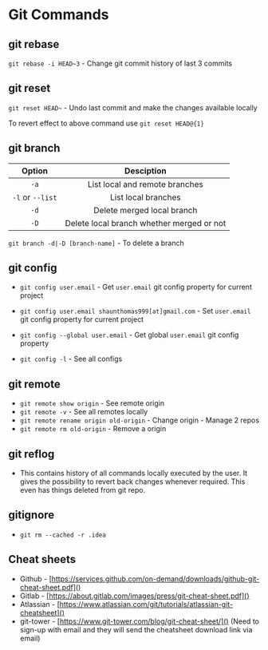 # Git Commands

## git rebase

`git rebase -i HEAD~3` - Change git commit history of last 3 commits

## git reset

`git reset HEAD~` - Undo last commit and make the changes available locally

To revert effect to above command use `git reset HEAD@{1}`

## git branch

| Option | Desciption |
|:---:|:---:|
| `-a` | List local and remote branches |
| `-l` or `--list` | List local branches |
| `-d` | Delete merged local branch |
| `-D` | Delete local branch whether merged or not |

`git branch -d|-D [branch-name]` - To delete a branch

## git config

* `git config user.email` - Get `user.email` git config property for current project
* `git config user.email shaunthomas999[at]gmail.com` - Set `user.email` git config property for current project
* `git config --global user.email` - Get global `user.email` git config property

* `git config -l` - See all configs

## git remote

* `git remote show origin` - See remote origin
* `git remote -v` - See all remotes locally
* `git remote rename origin old-origin` - Change origin - Manage 2 repos
* `git remote rm old-origin` - Remove a origin

## git reflog

* This contains history of all commands locally executed by the user. It gives the possibility to revert back changes whenever required. This even has things deleted from git repo.

## gitignore

* `git rm --cached -r .idea`

## Cheat sheets

* Github - [https://services.github.com/on-demand/downloads/github-git-cheat-sheet.pdf]()
* Gitlab - [https://about.gitlab.com/images/press/git-cheat-sheet.pdf]()
* Atlassian - [https://www.atlassian.com/git/tutorials/atlassian-git-cheatsheet]()
* git-tower -  [https://www.git-tower.com/blog/git-cheat-sheet/]() (Need to sign-up with email and they will send the cheatsheet download link via email)
